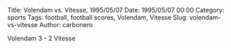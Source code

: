 Title: Volendam vs. Vitesse, 1995/05/07
Date: 1995/05/07 00:00
Category: sports
Tags: football, football scores, Volendam, Vitesse
Slug: volendam-vs-vitesse
Author: carbonero


Volendam 3 - 2 Vitesse
